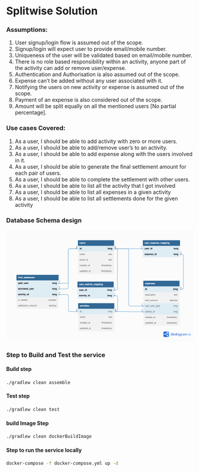 # Splitwise Solution

### Assumptions:

1. User signup/login flow is assumed out of the scope.
2. Signup/login will expect user to provide email/mobile number.
3. Uniqueness of the user will be validated based on email/mobile number.
4. There is no role based responsibility within an activity, anyone part of the activity can add or remove user/expense.
5. Authentication and Authorisation is also assumed out of the scope.
6. Expense can’t be added without any user associated with it.
7. Notifying the users on new activity or expense is assumed out of the scope.
8. Payment of an expense is also considered out of the scope.
9. Amount will be split equally on all the mentioned users [No partial percentage].


### Use cases Covered:

1. As a user, I should be able to add activity with zero or more users.
2. As a user, I should be able to add/remove user’s to an activity.
3. As a user, I should be able to add expense along with the users involved in it.
4. As a user, I should be able to generate the final settlement amount for each pair of users.
5. As a user, I should be able to complete the settlement with other users.
6. As a user, I should be able to list all the activity that I got involved
7. As a user, I should be able to list all expenses in a given activity
8. As a user, I should be able to list all settlements done for the given activity

### Database Schema design

![Alt text](./docs/images/dbschema-v2.png)


### Step to Build and Test the service

#### Build step

```bash
./gradlew clean assemble
```

#### Test step

```bash
./gradlew clean test
```

#### build Image Step

```bash
./gradlew clean dockerBuildImage
```

#### Step to run the service locally

```bash
docker-compose -f docker-compose.yml up -d
```